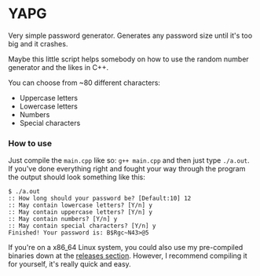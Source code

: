 # YAPG
Very simple password generator. Generates any password size until it's too big and it crashes.

Maybe this little script helps somebody on how to use the random number generator and the likes in C++.

You can choose from ~80 different characters:
* Uppercase letters
* Lowercase letters
* Numbers
* Special characters

### How to use

Just compile the `main.cpp` like so: `g++ main.cpp` and then just type `./a.out`.
If you've done everything right and fought your way through the program the output should look something like this:

```
$ ./a.out 
:: How long should your password be? [Default:10] 12
:: May contain lowercase letters? [Y/n] y
:: May contain uppercase letters? [Y/n] y
:: May contain numbers? [Y/n] y
:: May contain special characters? [Y/n] y
Finished! Your password is: B$Rgc~N43>@5
```

If you're on a x86_64 Linux system, you could also use my pre-compiled binaries down at the [releases section](https://github.com/Phoenix1747/YAPG/releases). However, I recommend compiling it for yourself, it's really quick and easy.
